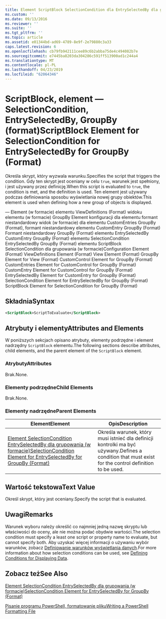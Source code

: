 ```yaml
---
title: Element ScriptBlock SelectionCondition dla EntrySelectedBy dla grupowania (w formacie) | Dokumentacja firmy Microsoft
ms.custom: ''
ms.date: 09/13/2016
ms.reviewer: ''
ms.suite: ''
ms.tgt_pltfrm: ''
ms.topic: article
ms.assetid: e01344bd-ad69-4789-8e9f-2e79880c3a33
caps.latest.revision: 6
ms.openlocfilehash: cb79fb942111cee89c6b2abba75de4c494082b7e
ms.sourcegitcommit: e7445ba8203da304286c591ff513900ad1c244a4
ms.translationtype: MT
ms.contentlocale: pl-PL
ms.lasthandoff: 04/23/2019
ms.locfileid: "62064346"
---
```

# <a name="scriptblock-element-for-selectioncondition-for-entryselectedby-for-groupby-format"></a><span data-ttu-id="60fc2-102">ScriptBlock, element — SelectionCondition, EntrySelectedBy, GroupBy (format)</span><span class="sxs-lookup"><span data-stu-id="60fc2-102">ScriptBlock Element for SelectionCondition for EntrySelectedBy for GroupBy (Format)</span></span>

<span data-ttu-id="60fc2-103">Określa skrypt, który wyzwala warunku.</span><span class="sxs-lookup"><span data-stu-id="60fc2-103">Specifies the script that triggers the condition.</span></span> <span data-ttu-id="60fc2-104">Gdy ten skrypt jest oceniany w celu `true`, warunek jest spełniony, i jest używany przez definicję.</span><span class="sxs-lookup"><span data-stu-id="60fc2-104">When this script is evaluated to `true`, the condition is met, and the definition is used.</span></span> <span data-ttu-id="60fc2-105">Ten element jest używany podczas definiowania sposobu wyświetlania nowej grupy obiektów.</span><span class="sxs-lookup"><span data-stu-id="60fc2-105">This element is used when defining how a new group of objects is displayed.</span></span>

<span data-ttu-id="60fc2-106">— Element (w formacie) elementu ViewDefinitions (Format) widoku elementu (w formacie) GroupBy Element konfiguracji dla elementu formant niestandardowy widok (w formacie) dla elementu CustomEntries GroupBy (Format), formant niestandardowy elementu CustomEntry GroupBy (Format) Formant niestandardowy GroupBy (Format) elementu EntrySelectedBy CustomEntry GroupBy (Format) elementu SelectionCondition EntrySelectedBy GroupBy (Format) elementu ScriptBlock SelectionCondition dla grupowania (w formacie)</span><span class="sxs-lookup"><span data-stu-id="60fc2-106">Configuration Element (Format) ViewDefinitions Element (Format) View Element (Format) GroupBy Element for View (Format) CustomControl Element for GroupBy (Format) CustomEntries Element for CustomControl for GroupBy (Format) CustomEntry Element for CustomControl for GroupBy (Format) EntrySelectedBy Element for CustomEntry for GroupBy (Format) SelectionCondition Element for EntrySelectedBy for GroupBy (Format) ScriptBlock Element for SelectionCondition for GroupBy (Format)</span></span>

## <a name="syntax"></a><span data-ttu-id="60fc2-107">Składnia</span><span class="sxs-lookup"><span data-stu-id="60fc2-107">Syntax</span></span>

```xml
<ScriptBlock>ScriptToEvaluate</ScriptBlock>
```

## <a name="attributes-and-elements"></a><span data-ttu-id="60fc2-108">Atrybuty i elementy</span><span class="sxs-lookup"><span data-stu-id="60fc2-108">Attributes and Elements</span></span>

<span data-ttu-id="60fc2-109">W poniższych sekcjach opisano atrybuty, elementy podrzędne i element nadrzędny `ScriptBlock` elementu.</span><span class="sxs-lookup"><span data-stu-id="60fc2-109">The following sections describe attributes, child elements, and the parent element of the `ScriptBlock` element.</span></span>

### <a name="attributes"></a><span data-ttu-id="60fc2-110">Atrybuty</span><span class="sxs-lookup"><span data-stu-id="60fc2-110">Attributes</span></span>

<span data-ttu-id="60fc2-111">Brak.</span><span class="sxs-lookup"><span data-stu-id="60fc2-111">None.</span></span>

### <a name="child-elements"></a><span data-ttu-id="60fc2-112">Elementy podrzędne</span><span class="sxs-lookup"><span data-stu-id="60fc2-112">Child Elements</span></span>

<span data-ttu-id="60fc2-113">Brak.</span><span class="sxs-lookup"><span data-stu-id="60fc2-113">None.</span></span>

### <a name="parent-elements"></a><span data-ttu-id="60fc2-114">Elementy nadrzędne</span><span class="sxs-lookup"><span data-stu-id="60fc2-114">Parent Elements</span></span>

|<span data-ttu-id="60fc2-115">Element</span><span class="sxs-lookup"><span data-stu-id="60fc2-115">Element</span></span>|<span data-ttu-id="60fc2-116">Opis</span><span class="sxs-lookup"><span data-stu-id="60fc2-116">Description</span></span>|
|-------------|-----------------|
|[<span data-ttu-id="60fc2-117">Element SelectionCondition EntrySelectedBy dla grupowania (w formacie)</span><span class="sxs-lookup"><span data-stu-id="60fc2-117">SelectionCondition Element for EntrySelectedBy for GroupBy (Format)</span></span>](./selectioncondition-element-for-entryselectedby-for-groupby-format.md)|<span data-ttu-id="60fc2-118">Określa warunek, który musi istnieć dla definicji kontrolki ma być używany.</span><span class="sxs-lookup"><span data-stu-id="60fc2-118">Defines a condition that must exist for the control definition to be used.</span></span>|

## <a name="text-value"></a><span data-ttu-id="60fc2-119">Wartość tekstowa</span><span class="sxs-lookup"><span data-stu-id="60fc2-119">Text Value</span></span>

<span data-ttu-id="60fc2-120">Określ skrypt, który jest oceniany.</span><span class="sxs-lookup"><span data-stu-id="60fc2-120">Specify the script that is evaluated.</span></span>

## <a name="remarks"></a><span data-ttu-id="60fc2-121">Uwagi</span><span class="sxs-lookup"><span data-stu-id="60fc2-121">Remarks</span></span>

<span data-ttu-id="60fc2-122">Warunek wyboru należy określić co najmniej jedną nazwę skryptu lub właściwości do oceny, ale nie można podać obydwie wartości.</span><span class="sxs-lookup"><span data-stu-id="60fc2-122">The selection condition must specify a least one script or property name to evaluate, but cannot specify both.</span></span> <span data-ttu-id="60fc2-123">Aby uzyskać więcej informacji o używaniu wybór warunków, zobacz [Definiowanie warunków wyświetlania danych](./defining-conditions-for-displaying-data.md).</span><span class="sxs-lookup"><span data-stu-id="60fc2-123">For more information about how selection conditions can be used, see [Defining Conditions for Displaying Data](./defining-conditions-for-displaying-data.md).</span></span>

## <a name="see-also"></a><span data-ttu-id="60fc2-124">Zobacz też</span><span class="sxs-lookup"><span data-stu-id="60fc2-124">See Also</span></span>

[<span data-ttu-id="60fc2-125">Element SelectionCondition EntrySelectedBy dla grupowania (w formacie)</span><span class="sxs-lookup"><span data-stu-id="60fc2-125">SelectionCondition Element for EntrySelectedBy for GroupBy (Format)</span></span>](./selectioncondition-element-for-entryselectedby-for-groupby-format.md)

[<span data-ttu-id="60fc2-126">Pisanie programu PowerShell, formatowanie pliku</span><span class="sxs-lookup"><span data-stu-id="60fc2-126">Writing a PowerShell Formatting File</span></span>](./writing-a-powershell-formatting-file.md)
